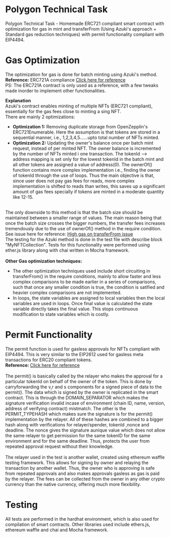 # Polygon Technical Task
Polygon Technical Task - Homemade ERC721 compliant smart contract with optimization for gas in mint and transferFrom (Using Azuki's approach + Standard gas reduction techniques) with permit functionality compliant with EIP4494.

# Gas Optimization
The optimization for gas is done for batch minting using Azuki's method. 
<br/>
<b>Reference:</b> ERC721A compliance <a href="https://www.erc721a.org/" target="_blank">Click here for reference</a>
<br/>
PS: The ERC721A contract is only used as a reference, with a few tweaks made inorder to implement other functionalities.
<br />

<b>Explanation</b>
<br/>
Azuki's contract enables minting of multiple NFTs (ERC721 compliant), essentially for the gas fees close to minting a sing NFT. 
<br/>
There are mainly 2 optimizations:
<br/>
<ul>
  <li>
    <b>Optimization 1:</b> Removing duplicate storage from OpenZepplin's ERC721Enumerable. Here the assumption is that tokens are stored in a sequential manner, i.e., 1,2,3,4,5......upto total number of NFTs minted.
  </li>
  <li>
    <b>Optimization 2:</b> Updating the owner's balance once per batch mint request, instead of per minted NFT. The owner balance is incremented by the number of NFTs minted i one transaction. The tokenId --> address mapping is set only for the lowest tokenId in the batch mint and all other tokens are assigned a value of address(0). The ownerOf() function contains more complex implementation i.e., finding the owner of tokenId through the use of loops. Thus the main objective is that, since user does not pay gas fees for reads, more complex implementation is shifted to reads than writes, this saves up a significant amount of gas fees specially if tokens are minted in a moderate quantity like 12-15.
  </li>
 </ul>
 <br/>
 The only downside to this method is that the batch size should be maintained between a smaller range of values. The main reason being that once the batch size crosses the bigger numbers, the transfer fees increases tremendously due to the use of ownerOf() method in the require condition. 
<br />
See issue here for reference: <a href="https://github.com/chiru-labs/ERC721A/issues/145" target="_blank">High gas on transferFrom issue</a>
<br />
The testing for the Azuki method is done in the test file with describe block "MyNFTCollection". Tests for this functionality were performed using ether.js library along with chai written in Mocha framework.
<br/>
<br/>
<b>Other Gas optimization techniques: </b>
<ul>
  <li>
    The other optimization techniques used include short circuiting in transferFrom() in the require conditions, mainly to allow faster and less complex comparisons to be made earlier in a series of comparisons, such that once any smaller condition is true, the condition is satified and heavier complex comparisons are not implemented.
  </li>
  <li>
    In loops, the state variables are assigned to local variables then the local variables are used in loops. Once final value is calculated the state variable directly takes the final value. This stops continuous modification to state variables which is costly.
  </li>
 </ul>
 

# Permit Functionality
The permit function is used for gasless approvals for NFTs compliant with EIP4494. This is very similar to the EIP2612 used for gasless meta transactions for ERC20 compliant tokens. 
<br/> <b>Reference: </b> <a href="https://eips.ethereum.org/EIPS/eip-4494" target="_blank">Click here for reference</a>
<br/>
<br/>
The permit() is basically called by the relayer who makes the approval for a particular tokenId on behalf of the owner of the token. This is done by carryforwarding the v,r and s components for a signed piece of data to the permit(). The data which is signed by the owner is replicated in the smart contract. This is through the DOMAIN_SEPARATOR which makes the signature verification invalid incase of environment (chain ID, name, version, address of verifying contract) mistmatch. The other is the PERMIT_TYPEHASH which makes sure the signature is for the permit() implementation by the relayer. All of these hashes are combined to a bigger hash along with verifications for relayer/spender, tokenId ,nonce and deadline. The nonce gives the signature aunique value which does not allow the same relayer to get permission for the same tokenID for the same environment and for the same deadline. Thus, protects the user from repeated approval request without their knowledge. 
<br/>
<br/>
The relayer used in the test is another wallet, created using ethereum waffle testing framework. This allows for signing by owner and relaying the transaction by another wallet. Thus, the owner who is approving is safe from repeated approvals and also makes approvals gasless as gas is paid by the relayer. The fees can be collected from the owner in any other crypto currency than the native currency, offering much more flexibility.


# Testing

All tests are performed in the hardhat environment, which is also used for compilation of smart contracts. Other libraries used include ethers.js, ethereum waffle and chai and Mocha framework.
